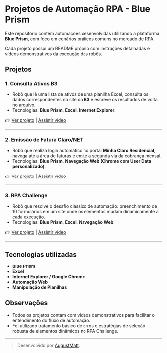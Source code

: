 # Projetos de Automação RPA - Blue Prism

Este repositório contém automações desenvolvidas utilizando a plataforma **Blue Prism**, com foco em cenários práticos comuns no mercado de RPA.

Cada projeto possui um README próprio com instruções detalhadas e vídeos demonstrativos da execução dos robôs.

## Projetos

### 1. Consulta Ativos B3
- Robô que lê uma lista de ativos de uma planilha Excel, consulta os dados correspondentes no site da **B3** e escreve os resultados de volta no arquivo.
- Tecnologias: **Blue Prism**, **Excel**, **Internet Explorer**.

👉 [Ver projeto](https://github.com/AugustMatt/RPA/tree/main/Blueprism/B3%20-%20Consulta%20de%20Ativos) | [Assistir vídeo](https://www.youtube.com/watch?v=b1MKwVtr3y4)

---

### 2. Emissão de Fatura Claro/NET
- Robô que realiza login automático no portal **Minha Claro Residencial**, navega até a área de faturas e emite a segunda via da cobrança mensal.
- Tecnologias: **Blue Prism**, **Navegação Web (Chrome com User Data personalizado)**.

👉 [Ver projeto](https://github.com/AugustMatt/RPA/tree/main/Blueprism/NET%20Claro%20Residencial%20-%20Emitir%20Fatura) | [Assistir vídeo](https://www.youtube.com/watch?v=rdILDB0sc5k)

---

### 3. RPA Challenge
- Robô que resolve o desafio clássico de automação: preenchimento de 10 formulários em um site onde os elementos mudam dinamicamente a cada execução.
- Tecnologias: **Blue Prism**, **Excel**, **Navegação Web**.

👉 [Ver projeto](https://github.com/AugustMatt/RPA/tree/main/Blueprism/RPA%20Challenge) | [Assistir vídeo](https://youtu.be/iKujnffJZ8g)

---

## Tecnologias utilizadas
- **Blue Prism**
- **Excel**
- **Internet Explorer / Google Chrome**
- **Automação Web**
- **Manipulação de Planilhas**

## Observações
- Todos os projetos contam com vídeos demonstrativos para facilitar o entendimento do fluxo de automação.
- Foi utilizado tratamento básico de erros e estratégias de seleção robusta de elementos dinâmicos no RPA Challenge.

---

> Desenvolvido por [AugustMatt](https://github.com/AugustMatt).
